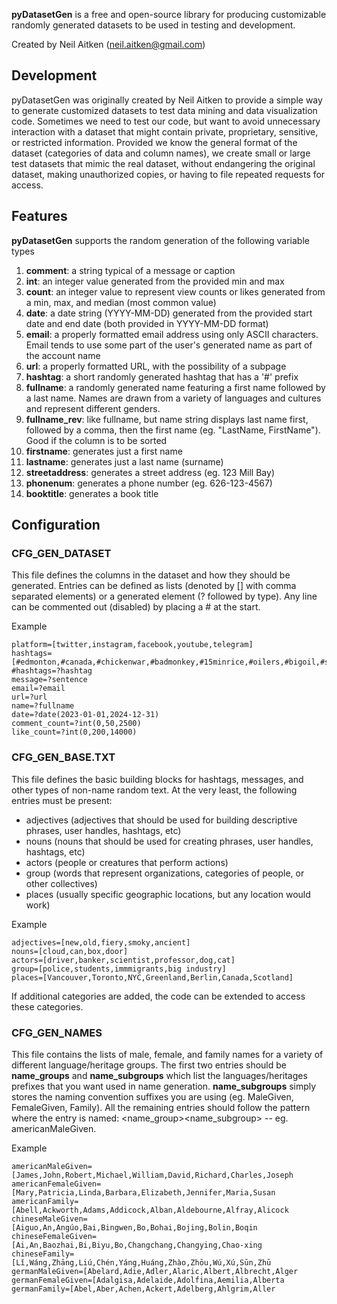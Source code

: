 **pyDatasetGen** is a free and open-source library for producing customizable randomly generated datasets to be used in testing and development. 

Created by Neil Aitken (neil.aitken@gmail.com) 

## Development
pyDatasetGen was originally created by Neil Aitken to provide a simple way to generate customized datasets to test data mining and data visualization code. Sometimes we need 
to test our code, but want to avoid unnecessary interaction with a dataset that might contain private, proprietary, sensitive, or restricted information. Provided we know the 
general format of the dataset (categories of data and column names), we create small or large test datasets that mimic the real dataset, without endangering the original dataset,
making unauthorized copies, or having to file repeated requests for access.

## Features
**pyDatasetGen** supports the random generation of the following variable types
1. **comment**: a string typical of a message or caption
2. **int**: an integer value generated from the provided min and max
3. **count**: an integer value to represent view counts or likes generated from a min, max, and median (most common value)
4. **date**: a date string (YYYY-MM-DD) generated from the provided start date and end date (both provided in YYYY-MM-DD format)
5. **email**: a properly formatted email address using only ASCII characters. Email tends to use some part of the user's generated name as part of the account name
6. **url**: a properly formatted URL, with the possibility of a subpage
7. **hashtag**: a short randomly generated hashtag that has a '#' prefix
8. **fullname**: a randomly generated name featuring a first name followed by a last name. Names are drawn from a variety of languages and cultures and represent different genders.
9. **fullname_rev**: like fullname, but name string displays last name first, followed by a comma, then the first name (eg. "LastName, FirstName"). Good if the column is to be sorted
10. **firstname**: generates just a first name
11. **lastname**: generates just a last name (surname)
12. **streetaddress**: generates a street address (eg. 123 Mill Bay)
13. **phonenum**: generates a phone number (eg. 626-123-4567)
14. **booktitle**: generates a book title

## Configuration

### CFG_GEN_DATASET
This file defines the columns in the dataset and how they should be generated. Entries can be defined as lists (denoted by [] with comma separated elements) or a generated element (? followed by type). 
Any line can be commented out (disabled) by placing a # at the start.

Example
```
platform=[twitter,instagram,facebook,youtube,telegram]
hashtags=[#edmonton,#canada,#chickenwar,#badmonkey,#15minrice,#oilers,#bigoil,#sanctuary,#immigration,#fireisland,#tradewar,#badidea,#sadnews]
#hashtags=?hashtag
message=?sentence
email=?email
url=?url
name=?fullname
date=?date(2023-01-01,2024-12-31)
comment_count=?int(0,50,2500)
like_count=?int(0,200,14000)
```

### CFG_GEN_BASE.TXT
This file defines the basic building blocks for hashtags, messages, and other types of non-name random text. At the very least, the following entries must be present: 
- adjectives (adjectives that should be used for building descriptive phrases, user handles, hashtags, etc)
- nouns (nouns that should be used for creating phrases, user handles, hashtags, etc)
- actors (people or creatures that perform actions)
- group (words that represent organizations, categories of people, or other collectives)
- places (usually specific geographic locations, but any location would work)

Example
```
adjectives=[new,old,fiery,smoky,ancient]
nouns=[cloud,can,box,door]
actors=[driver,banker,scientist,professor,dog,cat]
group=[police,students,immmigrants,big industry]
places=[Vancouver,Toronto,NYC,Greenland,Berlin,Canada,Scotland]
```

If additional categories are added, the code can be extended to access these categories.

### CFG_GEN_NAMES
This file contains the lists of male, female, and family names for a variety of different language/heritage groups. The first two entries should be **name_groups** and **name_subgroups** which 
list the languages/heritages prefixes that you want used in name generation. **name_subgroups** simply stores the naming convention suffixes you are using (eg. MaleGiven, FemaleGiven, Family). 
All the remaining entries should follow the pattern where  the entry is named: <name_group><name_subgroup> -- eg. americanMaleGiven.

Example
```
americanMaleGiven=[James,John,Robert,Michael,William,David,Richard,Charles,Joseph
americanFemaleGiven=[Mary,Patricia,Linda,Barbara,Elizabeth,Jennifer,Maria,Susan
americanFamily=[Abell,Ackworth,Adams,Addicock,Alban,Aldebourne,Alfray,Alicock
chineseMaleGiven=[Aiguo,An,Angúo,Bai,Bingwen,Bo,Bohai,Bojing,Bolin,Boqin
chineseFemaleGiven=[Ai,An,Baozhai,Bi,Biyu,Bo,Changchang,Changying,Chao-xing
chineseFamily=[Lǐ,Wáng,Zhāng,Liú,Chén,Yáng,Huáng,Zhào,Zhōu,Wú,Xú,Sūn,Zhū
germanMaleGiven=[Abelard,Adie,Adler,Alaric,Albert,Albrecht,Alger
germanFemaleGiven=[Adalgisa,Adelaide,Adolfina,Aemilia,Alberta
germanFamily=[Abel,Aber,Achen,Ackert,Adelberg,Ahlgrim,Aller
```


